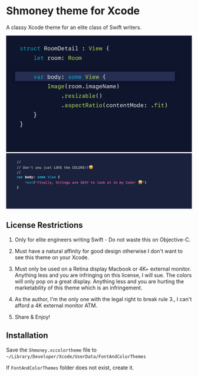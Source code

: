 # Shmoney theme for Xcode
A classy Xcode theme for an elite class of Swift writers.

![](ShmoneyThemePreview.jpeg)
![](StringPreview.png)



## License Restrictions
1. Only for elite engineers writing Swift - Do not waste this on Objective-C.

2. Must have a natural affinity for good design otherwise I don't want to see this theme on your Xcode.

3. Must only be used on a Retina display Macbook or 4K+ external monitor. Anything less and you are infringing on this license, I will sue. The colors will only pop on a great display. Anything less and you are hurting the marketability of this theme which is an infringement.

4. As the author, I'm the only one with the legal right to break rule 3., I can't afford a 4K external monitor ATM.

5. Share & Enjoy!

## Installation
Save the `Shmoney.xccolortheme` file to `~/Library/Developer/Xcode/UserData/FontAndColorThemes`

If `FontAndColorThemes` folder does not exist, create it.
